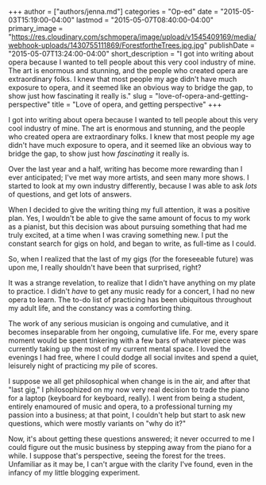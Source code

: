 +++
author = ["authors/jenna.md"]
categories = "Op-ed"
date = "2015-05-03T15:19:00-04:00"
lastmod = "2015-05-07T08:40:00-04:00"
primary_image = "https://res.cloudinary.com/schmopera/image/upload/v1545409169/media/webhook-uploads/1430755111869/ForestfortheTrees.jpg.jpg"
publishDate = "2015-05-07T13:24:00-04:00"
short_description = "I got into writing about opera because I wanted to tell people about this very cool industry of mine. The art is enormous and stunning, and the people who created opera are extraordinary folks. I knew that most people my age didn&#039;t have much exposure to opera, and it seemed like an obvious way to bridge the gap, to show just how fascinating it really is."
slug = "love-of-opera-and-getting-perspective"
title = "Love of opera, and getting perspective"
+++

I got into writing about opera because I wanted to tell people about this very cool industry of mine. The art is enormous and stunning, and the people who created opera are extraordinary folks. I knew that most people my age didn't have much exposure to opera, and it seemed like an obvious way to bridge the gap, to show just how *fascinating* it really is.

Over the last year and a half, writing has become more rewarding than I ever anticipated; I've met way more artists, and seen many more shows. I started to look at my own industry differently, because I was able to ask *lots* of questions, and get lots of answers.

When I decided to give the writing thing my full attention, it was a positive plan. Yes, I wouldn't be able to give the same amount of focus to my work as a pianist, but this decision was about pursuing something that had me truly excited, at a time when I was craving something new. I put the constant search for gigs on hold, and began to write, as full-time as I could.

So, when I realized that the last of my gigs (for the foreseeable future) was upon me, I really shouldn't have been that surprised, right? 

It was a strange revelation, to realize that I didn't have anything on my plate to practice. I didn't *have* to get any music ready for a concert, I had no new opera to learn. The to-do list of practicing has been ubiquitous throughout my adult life, and the constancy was a comforting thing.

The work of any serious musician is ongoing and cumulative, and it becomes inseparable from her ongoing, cumulative life. For me, every spare moment would be spent tinkering with a few bars of whatever piece was currently taking up the most of my current mental space. I loved the evenings I had free, where I could dodge all social invites and spend a quiet, leisurely night of practicing my pile of scores. 

I suppose we all get philosophical when change is in the air, and after that "last gig," I philosophized on my now very real decision to trade the piano for a laptop (keyboard for keyboard, really). I went from being a student, entirely enamoured of music and opera, to a professional turning my passion into a business; at that point, I couldn't help but start to ask new questions, which were mostly variants on "why do it?" 

Now, it's about getting these questions answered; it never occurred to me I could figure out the music business by stepping away from the piano for a while. I suppose that's perspective, seeing the forest for the trees. Unfamiliar as it may be, I can't argue with the clarity I've found, even in the infancy of my little blogging experiment.


